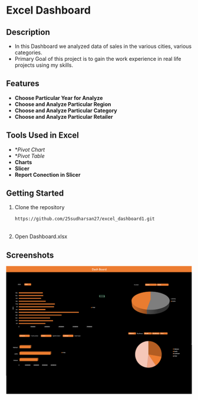 # Excel Dashboard

## Description
- In this Dashboard we analyzed data of sales in the various cities, various categories.
- Primary Goal of this project is to gain the work experience in real life projects using my skills.

## Features

- **Choose Particular Year for Analyze**
- **Choose and Analyze Particular Region**
- **Choose and Analyze Particular Category**
- **Choose and Analyze Particular Retailer**

## Tools Used in Excel

- **Pivot Chart*
- **Pivot Table*
- **Charts**
- **Slicer**
- **Report Conection in Slicer**

## Getting Started

1. Clone the repository
    ```bash
    https://github.com/25sudharsan27/excel_dashboard1.git
  
2. Open Dashboard.xlsx

## Screenshots

<img src="dashboard.png">

